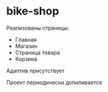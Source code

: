 # bike-shop
Реализованы страницы:
- Главная
- Магазин
- Страница товара
- Корзина

Адаптив присутствует 

Проект периодически допиливается
